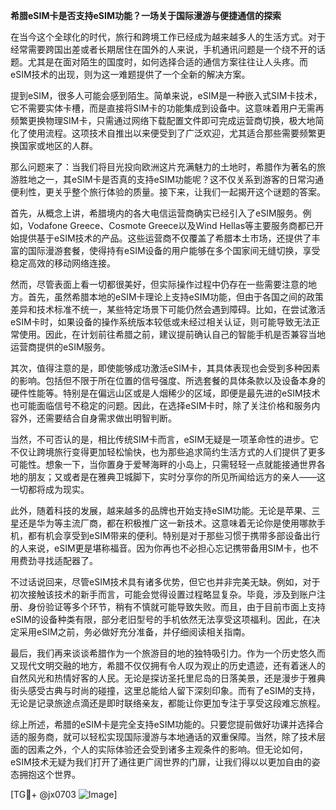 **希腊eSIM卡是否支持eSIM功能？一场关于国际漫游与便捷通信的探索**

在当今这个全球化的时代，旅行和跨境工作已经成为越来越多人的生活方式。对于经常需要跨国出差或者长期居住在国外的人来说，手机通讯问题是一个绕不开的话题。尤其是在面对陌生的国度时，如何选择合适的通信方案往往让人头疼。而eSIM技术的出现，则为这一难题提供了一个全新的解决方案。

提到eSIM，很多人可能会感到陌生。简单来说，eSIM是一种嵌入式SIM卡技术，它不需要实体卡槽，而是直接将SIM卡的功能集成到设备中。这意味着用户无需再频繁更换物理SIM卡，只需通过网络下载配置文件即可完成运营商切换，极大地简化了使用流程。这项技术自推出以来便受到了广泛欢迎，尤其适合那些需要频繁更换国家或地区的人群。

那么问题来了：当我们将目光投向欧洲这片充满魅力的土地时，希腊作为著名的旅游胜地之一，其eSIM卡是否真的支持eSIM功能呢？这不仅关系到游客的日常沟通便利性，更关乎整个旅行体验的质量。接下来，让我们一起揭开这个谜题的答案。

首先，从概念上讲，希腊境内的各大电信运营商确实已经引入了eSIM服务。例如，Vodafone Greece、Cosmote Greece以及Wind Hellas等主要服务商都已开始提供基于eSIM技术的产品。这些运营商不仅覆盖了希腊本土市场，还提供了丰富的国际漫游套餐，使得持有eSIM设备的用户能够在多个国家间无缝切换，享受稳定高效的移动网络连接。

然而，尽管表面上看一切都很美好，但实际操作过程中仍存在一些需要注意的地方。首先，虽然希腊本地的eSIM卡理论上支持eSIM功能，但由于各国之间的政策差异和技术标准不统一，某些特定场景下可能仍然会遇到障碍。比如，在尝试激活eSIM卡时，如果设备的操作系统版本较低或未经过相关认证，则可能导致无法正常使用。因此，在计划前往希腊之前，建议提前确认自己的智能手机是否兼容当地运营商提供的eSIM服务。

其次，值得注意的是，即使能够成功激活eSIM卡，其具体表现也会受到多种因素的影响。包括但不限于所在位置的信号强度、所选套餐的具体条款以及设备本身的硬件性能等。特别是在偏远山区或是人烟稀少的区域，即便是最先进的eSIM技术也可能面临信号不稳定的问题。因此，在选择eSIM卡时，除了关注价格和服务内容外，还需要结合自身需求做出明智判断。

当然，不可否认的是，相比传统SIM卡而言，eSIM无疑是一项革命性的进步。它不仅让跨境旅行变得更加轻松愉快，也为那些追求简约生活方式的人们提供了更多可能性。想象一下，当你置身于爱琴海畔的小岛上，只需轻轻一点就能接通世界各地的朋友；又或者是在雅典卫城脚下，实时分享你的所见所闻给远方的亲人——这一切都将成为现实。

此外，随着科技的发展，越来越多的品牌也开始支持eSIM功能。无论是苹果、三星还是华为等主流厂商，都在积极推广这一新技术。这意味着无论你是使用哪款手机，都有机会享受到eSIM带来的便利。特别是对于那些习惯于携带多部设备出行的人来说，eSIM更是堪称福音。因为你再也不必担心忘记携带备用SIM卡，也不用费劲寻找适配器了。

不过话说回来，尽管eSIM技术具有诸多优势，但它也并非完美无缺。例如，对于初次接触该技术的新手而言，可能会觉得设置过程略显复杂。毕竟，涉及到账户注册、身份验证等多个环节，稍有不慎就可能导致失败。而且，由于目前市面上支持eSIM的设备种类有限，部分老旧型号的手机依然无法享受这项福利。因此，在决定采用eSIM之前，务必做好充分准备，并仔细阅读相关指南。

最后，我们再来谈谈希腊作为一个旅游目的地的独特吸引力。作为一个历史悠久而又现代文明交融的地方，希腊不仅仅拥有令人叹为观止的历史遗迹，还有着迷人的自然风光和热情好客的人民。无论是探访圣托里尼岛的日落美景，还是漫步于雅典街头感受古典与时尚的碰撞，这里总能给人留下深刻印象。而有了eSIM的支持，无论是记录旅途点滴还是即时联络亲友，都能让你更加专注于享受这段难忘旅程。

综上所述，希腊的eSIM卡是完全支持eSIM功能的。只要您提前做好功课并选择合适的服务商，就可以轻松实现国际漫游与本地通话的双重保障。当然，除了技术层面的因素之外，个人的实际体验还会受到诸多主观条件的影响。但无论如何，eSIM技术无疑为我们打开了通往更广阔世界的门扉，让我们得以以更加自由的姿态拥抱这个世界。

[TG💪+ @jx0703 ![Image](https://github.com/user-attachments/assets/dbca1d08-cadb-493c-b0ec-ad6f7a83f270)]
